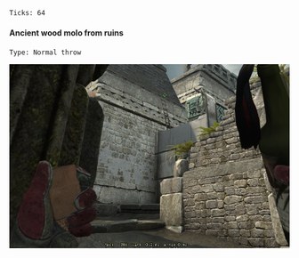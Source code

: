 ```
Ticks: 64
```

#### Ancient wood molo from ruins

```
Type: Normal throw
```

![ancient-wood-molo-from-ramp](ancient-wood-molo-from-ramp.png)
